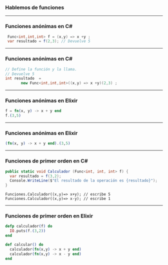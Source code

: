 ### Hablemos de funciones

---
### Funciones anónimas en  C# #

```csharp
 Func<int,int,int> f = (x,y) => x +y ;
 var resultado = f(2,3); // Devuelve 5 
```

---

### Funciones anónimas en  C# #

```csharp
// Define la función y la llama.
// Devuelve 5
int resultado  = 
       new Func<int,int,int>((x,y) => x +y)(2,3) ;
```

---

### Funciones anónimas en Elixir #

```elixir
f = fn(x, y) -> x + y end
f.(3,5)
```
---

### Funciones anónimas en Elixir #

```elixir
(fn(x, y) -> x + y end).(3,5)
```

---

### Funciones de primer orden en C# #

```csharp
public static void Calculador (Func<int, int, int> f) {
  var resultado = f(3,2);
  Console.WriteLine($"El resultado de la operación es {resultado}");
}
```

```chsarp
Funciones.Calculador((x,y)=> x+y); // escribe 5
Funciones.Calculador((x,y)=> x-y); // escribe 1
```

---
### Funciones de primer orden en Elixir

```elixir
defp calculador(f) do
  IO.puts(f.(3,2))
end

def calcular() do
  calculador(fn(x,y) -> x + y end)
  calculador(fn(x,y) -> x - y end)
end
``` 














